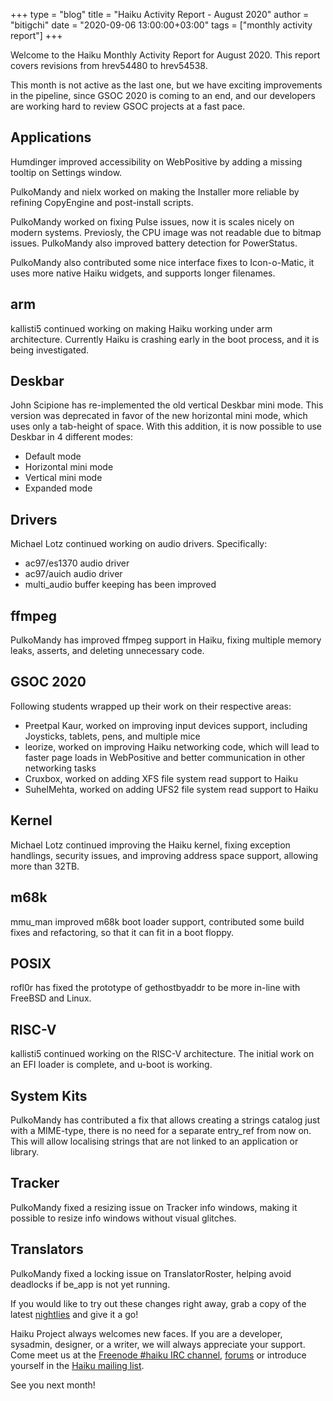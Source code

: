 +++
type = "blog"
title = "Haiku Activity Report - August 2020"
author = "bitigchi"
date = "2020-09-06 13:00:00+03:00"
tags = ["monthly activity report"]
+++

Welcome to the Haiku Monthly Activity Report for August 2020. This report covers revisions from hrev54480 to hrev54538.

This month is not active as the last one, but we have exciting improvements in the pipeline, since GSOC 2020 is coming to an end, and our developers are working hard to review GSOC projects at a fast pace.

## Applications

Humdinger improved accessibility on WebPositive by adding a missing tooltip on Settings window.

PulkoMandy and nielx worked on making the Installer more reliable by refining CopyEngine and post-install scripts.

PulkoMandy worked on fixing Pulse issues, now it is scales nicely on modern systems. Previosly, the CPU image was not readable due to bitmap issues. PulkoMandy also improved battery detection for PowerStatus.

PulkoMandy also contributed some nice interface fixes to Icon-o-Matic, it uses more native Haiku widgets, and supports longer filenames.

## arm

kallisti5 continued working on making Haiku working under arm architecture. Currently Haiku is crashing early in the boot process, and it is being investigated.

## Deskbar

John Scipione has re-implemented the old vertical Deskbar mini mode. This version was deprecated in favor of the new horizontal mini mode, which uses only a tab-height of space. With this addition, it is now possible to use Deskbar in 4 different modes:

- Default mode
- Horizontal mini mode
- Vertical mini mode
- Expanded mode

## Drivers

Michael Lotz continued working on audio drivers. Specifically:

- ac97/es1370 audio driver
- ac97/auich audio driver
- multi_audio buffer keeping has been improved

## ffmpeg

PulkoMandy has improved ffmpeg support in Haiku, fixing multiple memory leaks, asserts, and deleting unnecessary code.

## GSOC 2020

Following students wrapped up their work on their respective areas:

- Preetpal Kaur, worked on improving input devices support, including Joysticks, tablets, pens, and multiple mice
- leorize, worked on improving Haiku networking code, which will lead to faster page loads in WebPositive and better communication in other networking tasks
- Cruxbox, worked on adding XFS file system read support to Haiku
- SuhelMehta, worked on adding UFS2 file system read support to Haiku

## Kernel

Michael Lotz continued improving the Haiku kernel, fixing exception handlings, security issues, and improving address space support, allowing more than 32TB.

## m68k

mmu_man improved m68k boot loader support, contributed some build fixes and refactoring, so that it can fit in a boot floppy.

## POSIX

rofl0r has fixed the prototype of gethostbyaddr to be more in-line with FreeBSD and Linux.

## RISC-V

kallisti5 continued working on the RISC-V architecture. The initial work on an EFI loader is complete, and u-boot is working.

## System Kits

PulkoMandy has contributed a fix that allows creating a strings catalog just with a MIME-type, there is no need for a separate entry_ref from now on. This will allow localising strings that are not linked to an application or library.

## Tracker

PulkoMandy fixed a resizing issue on Tracker info windows, making it possible to resize info windows without visual glitches.

## Translators

PulkoMandy fixed a locking issue on TranslatorRoster, helping avoid deadlocks if be_app is not yet running.

If you would like to try out these changes right away, grab a copy of the latest [nightlies](https://download.haiku-os.org) and give it a go!

Haiku Project always welcomes new faces. If you are a developer, sysadmin, designer, or a writer, we will always appreciate your support. Come meet us at the [Freenode #haiku IRC channel](irc://chat.freenode.net/haiku),  [forums](https://discuss.haiku-os.org) or introduce yourself in the [Haiku mailing list](https://www.freelists.org/list/haiku).

See you next month!
